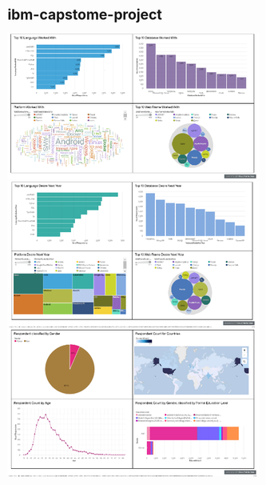 # ibm-capstome-project

<img src="https://github.com/muksanakhatun/ibm-capstome-project/blob/main/1.PNG" alt="SS 1"/>
<img src="https://github.com/muksanakhatun/ibm-capstome-project/blob/main/2.%20Future%20Technology%20Trend.PNG" alt="SS 1"/>
<img src="https://github.com/muksanakhatun/ibm-capstome-project/blob/main/3.%20Demographics.PNG" alt="SS 1"/>
